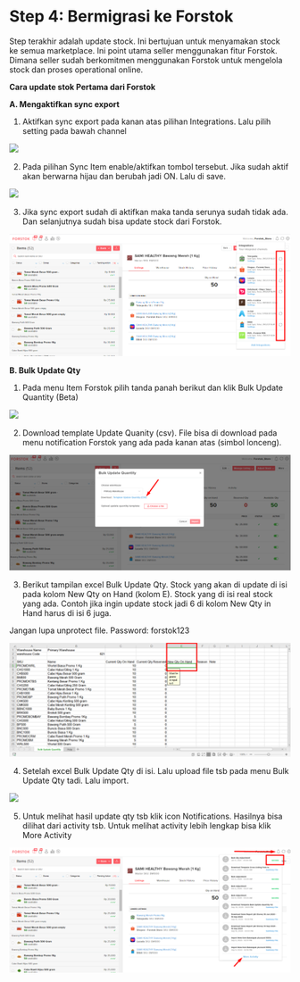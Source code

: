 # Step 4: Bermigrasi ke Forstok

Step terakhir adalah update stock. Ini bertujuan untuk menyamakan stock ke semua marketplace. Ini point utama seller menggunakan fitur Forstok. Dimana seller sudah berkomitmen menggunakan Forstok untuk mengelola stock dan proses operational online.

**Cara update stok Pertama dari Forstok**

**A. Mengaktifkan sync export**

1. Aktifkan sync export pada kanan atas pilihan Integrations. Lalu pilih setting pada bawah channel

![](https://s3.amazonaws.com/cdn.freshdesk.com/data/helpdesk/attachments/production/48062344507/original/4NXOQ9VACcSo4YDyaXKQKqN0iko_Z6DPjw.png?1601635163)

2. Pada pilihan Sync Item enable/aktifkan tombol tersebut. Jika sudah aktif akan berwarna hijau dan berubah jadi ON. Lalu di save.



![](https://s3.amazonaws.com/cdn.freshdesk.com/data/helpdesk/attachments/production/48062344504/original/_5x_v00ETAJc5g-LRdZVN3bBxjYDKszWPg.png?1601635162)

3. Jika sync export sudah di aktifkan maka tanda serunya sudah tidak ada. Dan selanjutnya sudah bisa update stock dari Forstok.

![](../../.gitbook/assets/image%20%28150%29.png)

**B. Bulk Update Qty**

1. Pada menu Item Forstok pilih tanda panah berikut dan klik Bulk Update Quantity \(Beta\)

![](https://s3.amazonaws.com/cdn.freshdesk.com/data/helpdesk/attachments/production/48065508828/original/cm5tcHJAbhqrpSumoL_FPATnD-qFR63OOw.png?1603132197)

2. Download template Update Quanity \(csv\). File bisa di download pada menu notification Forstok yang ada pada kanan atas \(simbol lonceng\).

![](../../.gitbook/assets/image%20%28257%29.png)

3. Berikut tampilan excel Bulk Update Qty. Stock yang akan di update di isi pada kolom New Qty on Hand \(kolom E\). Stock yang di isi real stock yang ada. Contoh jika ingin update stock jadi 6 di kolom New Qty in Hand harus di isi 6 juga.

Jangan lupa unprotect file. Password: forstok123

![](../../.gitbook/assets/image%20%28181%29.png)

4. Setelah excel Bulk Update Qty di isi. Lalu upload file tsb pada menu Bulk Update Qty tadi. Lalu import.

![](https://s3.amazonaws.com/cdn.freshdesk.com/data/helpdesk/attachments/production/48052034348/original/A-jdxOksg1gMf4jnDyX7PY-dtQ2cirhbcA.png?1596435491)

5. Untuk melihat hasil update qty tsb klik icon Notifications. Hasilnya bisa dilihat dari activity tsb. Untuk melihat activity lebih lengkap bisa klik More Activity

![](../../.gitbook/assets/image%20%288%29.png)

